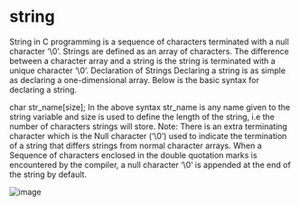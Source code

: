 # string
String in C programming is a sequence of characters terminated with a null character ‘\0’. Strings are defined as an array of characters. The difference between a character array and a string is the string is terminated with a unique character ‘\0’.
Declaration of Strings
Declaring a string is as simple as declaring a one-dimensional array. Below is the basic syntax for declaring a string.

char str_name[size];
In the above syntax str_name is any name given to the string variable and size is used to define the length of the string, i.e the number of characters strings will store. 
Note: There is an extra terminating character which is the Null character (‘\0’) used to indicate the termination of a string that differs strings from normal character arrays. When a Sequence of characters enclosed in the double quotation marks is encountered by the compiler, a null character ‘\0’ is appended at the end of the string by default.

![image](https://user-images.githubusercontent.com/125942960/234377211-04a2dce6-9234-45e2-a6b6-26afdd166546.png)


